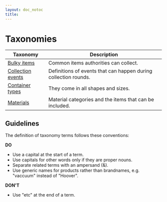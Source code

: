 ```yaml
---
layout: doc_notoc
title: 
---
```


# Taxonomies

Taxonomy | Description
---------|------------
[Bulky items](bulky-items.html) | Common items authorities can collect.
[Collection events](collection-events.html) | Definitions of events that can happen during collection rounds.
[Container types](container-types.html) | They come in all shapes and sizes.
[Materials](materials.html) | Material categories and the items that can be included.


## Guidelines

The definition of taxonomy terms follows these conventions:

**DO**

* Use a capital at the start of a term.
* Use capitals for other words only if they are proper nouns.
* Separate related terms with an ampersand (&).
* Use generic names for products rather than brandnames, e.g. "vaccuum" instead of "Hoover".

**DON'T**

* Use "etc" at the end of a term.
